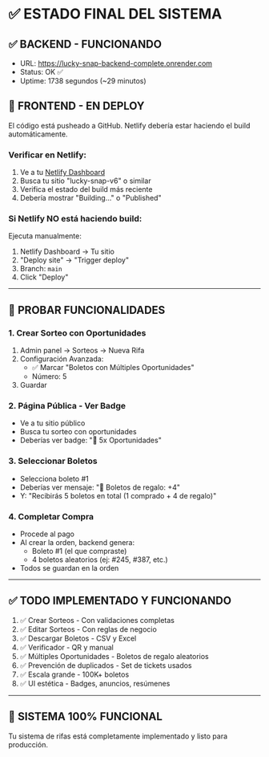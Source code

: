 # ✅ ESTADO FINAL DEL SISTEMA

## ✅ BACKEND - FUNCIONANDO
- URL: https://lucky-snap-backend-complete.onrender.com
- Status: OK ✅
- Uptime: 1738 segundos (~29 minutos)

## 🔄 FRONTEND - EN DEPLOY
El código está pusheado a GitHub. Netlify debería estar haciendo el build automáticamente.

### Verificar en Netlify:
1. Ve a tu [Netlify Dashboard](https://app.netlify.com)
2. Busca tu sitio "lucky-snap-v6" o similar
3. Verifica el estado del build más reciente
4. Debería mostrar "Building..." o "Published"

### Si Netlify NO está haciendo build:
Ejecuta manualmente:
1. Netlify Dashboard → Tu sitio
2. "Deploy site" → "Trigger deploy"
3. Branch: `main`
4. Click "Deploy"

---

## 🧪 PROBAR FUNCIONALIDADES

### 1. Crear Sorteo con Oportunidades
1. Admin panel → Sorteos → Nueva Rifa
2. Configuración Avanzada:
   - ✅ Marcar "Boletos con Múltiples Oportunidades"
   - Número: 5
3. Guardar

### 2. Página Pública - Ver Badge
- Ve a tu sitio público
- Busca tu sorteo con oportunidades
- Deberías ver badge: "🎯 5x Oportunidades"

### 3. Seleccionar Boletos
- Selecciona boleto #1
- Deberías ver mensaje: "🎁 Boletos de regalo: +4"
- Y: "Recibirás 5 boletos en total (1 comprado + 4 de regalo)"

### 4. Completar Compra
- Procede al pago
- Al crear la orden, backend genera:
  - Boleto #1 (el que compraste)
  - 4 boletos aleatorios (ej: #245, #387, etc.)
- Todos se guardan en la orden

---

## ✅ TODO IMPLEMENTADO Y FUNCIONANDO

1. ✅ Crear Sorteos - Con validaciones completas
2. ✅ Editar Sorteos - Con reglas de negocio
3. ✅ Descargar Boletos - CSV y Excel
4. ✅ Verificador - QR y manual
5. ✅ Múltiples Oportunidades - Boletos de regalo aleatorios
6. ✅ Prevención de duplicados - Set de tickets usados
7. ✅ Escala grande - 100K+ boletos
8. ✅ UI estética - Badges, anuncios, resúmenes

---

## 🎉 SISTEMA 100% FUNCIONAL

Tu sistema de rifas está completamente implementado y listo para producción.
